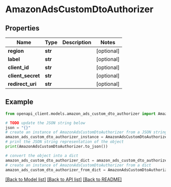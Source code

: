 # AmazonAdsCustomDtoAuthorizer


## Properties

Name | Type | Description | Notes
------------ | ------------- | ------------- | -------------
**region** | **str** |  | [optional] 
**label** | **str** |  | [optional] 
**client_id** | **str** |  | [optional] 
**client_secret** | **str** |  | [optional] 
**redirect_uri** | **str** |  | [optional] 

## Example

```python
from openapi_client.models.amazon_ads_custom_dto_authorizer import AmazonAdsCustomDtoAuthorizer

# TODO update the JSON string below
json = "{}"
# create an instance of AmazonAdsCustomDtoAuthorizer from a JSON string
amazon_ads_custom_dto_authorizer_instance = AmazonAdsCustomDtoAuthorizer.from_json(json)
# print the JSON string representation of the object
print(AmazonAdsCustomDtoAuthorizer.to_json())

# convert the object into a dict
amazon_ads_custom_dto_authorizer_dict = amazon_ads_custom_dto_authorizer_instance.to_dict()
# create an instance of AmazonAdsCustomDtoAuthorizer from a dict
amazon_ads_custom_dto_authorizer_from_dict = AmazonAdsCustomDtoAuthorizer.from_dict(amazon_ads_custom_dto_authorizer_dict)
```
[[Back to Model list]](../README.md#documentation-for-models) [[Back to API list]](../README.md#documentation-for-api-endpoints) [[Back to README]](../README.md)


